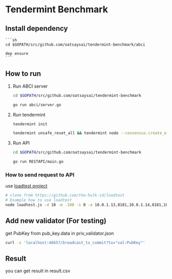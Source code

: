 # Tendermint Benchmark

## Install dependency
    ```sh
    cd $GOPATH/src/github.com/oatsaysai/tendermint-benchmark/abci
    
    dep ensure
    ```

## How to run
1.  Run ABCI server

    ```sh
    cd $GOPATH/src/github.com/oatsaysai/tendermint-benchmark
    
    go run abci/server.go
    ```
    
2.  Run tendermint

    ```sh
    tendermint init

    tendermint unsafe_reset_all && tendermint node --consensus.create_empty_blocks=false
    ```

3.  Run API

    ```sh
    cd $GOPATH/src/github.com/oatsaysai/tendermint-benchmark
    
    go run RESTAPI/main.go
    ```
    
### How to send request to API
   use [loadtest project](https://github.com/the-hulk-id/loadtest)
 ```sh
 # clone from https://github.com/the-hulk-id/loadtest
 # Example how to use loadtest
 node loadtest.js -d 10 -m -100 -s 0 -a 10.0.1.13,8181,10.0.1.14,8181,10.0.1.15,8181,10.0.1.16,8181,10.0.1.17,8181,10.0.1.18,8181
 ```

## Add new validator (For testing)
get PubKey from pub_key.data in priv_validator.json 
```sh
curl -s 'localhost:46657/broadcast_tx_commit?tx="val:PubKey"'
```

## Result
you can get result in result.csv
